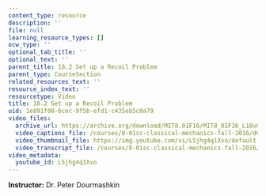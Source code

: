 ```yaml
---
content_type: resource
description: ''
file: null
learning_resource_types: []
ocw_type: ''
optional_tab_title: ''
optional_text: ''
parent_title: 18.2 Set up a Recoil Problem
parent_type: CourseSection
related_resources_text: ''
resource_index_text: ''
resourcetype: Video
title: 18.2 Set up a Recoil Problem
uid: 1e891f00-6cec-9f5b-efd1-c435eb5c0a79
video_files:
  archive_url: https://archive.org/download/MIT8.01F16/MIT8_01F16_L18v02_360p.mp4
  video_captions_file: /courses/8-01sc-classical-mechanics-fall-2016/d0fcc9ec84625150841968658fbf9098_L5jhg4q1Xvo.vtt
  video_thumbnail_file: https://img.youtube.com/vi/L5jhg4q1Xvo/default.jpg
  video_transcript_file: /courses/8-01sc-classical-mechanics-fall-2016/7cb824b3e48fb549dfb88e8db423883d_L5jhg4q1Xvo.pdf
video_metadata:
  youtube_id: L5jhg4q1Xvo
---
```


**Instructor:** Dr. Peter Dourmashkin